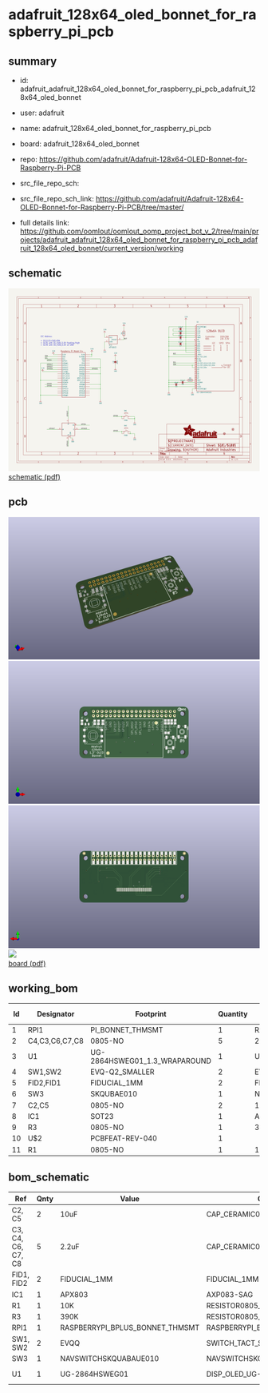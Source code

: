 # adafruit_128x64_oled_bonnet_for_raspberry_pi_pcb
 
## summary 
* id: adafruit_adafruit_128x64_oled_bonnet_for_raspberry_pi_pcb_adafruit_128x64_oled_bonnet
* user: adafruit
* name: adafruit_128x64_oled_bonnet_for_raspberry_pi_pcb
* board: adafruit_128x64_oled_bonnet
* repo: https://github.com/adafruit/Adafruit-128x64-OLED-Bonnet-for-Raspberry-Pi-PCB



* src_file_repo_sch: 
* src_file_repo_sch_link: https://github.com/adafruit/Adafruit-128x64-OLED-Bonnet-for-Raspberry-Pi-PCB/tree/master/
* full details link: https://github.com/oomlout/oomlout_oomp_project_bot_v_2/tree/main/projects/adafruit_adafruit_128x64_oled_bonnet_for_raspberry_pi_pcb_adafruit_128x64_oled_bonnet/current_version/working  

## schematic  
![](working_schematic_600.png)  
[schematic (pdf)](working_schematic.pdf)  

## pcb  
![](working_3d_600.png) 
![](working_3d_front_600.png)  
![](working_3d_back_600.png)  
![](working_600.png)  
[board (pdf)](working.pdf)  

## working_bom
| Id | Designator | Footprint | Quantity | Designation | Supplier and ref |  | None | 
| --- | --- | --- | --- | --- | --- | --- | --- | 
| 1 | RPI1 | PI_BONNET_THMSMT | 1 | RASPBERRYPI_BPLUS_BONNET_THMSMT |  |  | [''] | 
| 2 | C4,C3,C6,C7,C8 | 0805-NO | 5 | 2.2uF |  |  | [''] | 
| 3 | U1 | UG-2864HSWEG01_1.3_WRAPAROUND | 1 | UG-2864HSWEG01 |  |  | [''] | 
| 4 | SW1,SW2 | EVQ-Q2_SMALLER | 2 | EVQQ |  |  | [''] | 
| 5 | FID2,FID1 | FIDUCIAL_1MM | 2 | FIDUCIAL_1MM |  |  | [''] | 
| 6 | SW3 | SKQUBAE010 | 1 | NAVSWITCHSKQUABAUE010 |  |  | [''] | 
| 7 | C2,C5 | 0805-NO | 2 | 10uF |  |  | [''] | 
| 8 | IC1 | SOT23 | 1 | APX803 |  |  | [''] | 
| 9 | R3 | 0805-NO | 1 | 390K |  |  | [''] | 
| 10 | U$2 | PCBFEAT-REV-040 | 1 |  |  |  | [''] | 
| 11 | R1 | 0805-NO | 1 | 10K |  |  | [''] | 


## bom_schematic
| Ref | Qnty | Value | Cmp name | Footprint | Description | Vendor | DNP | 
| --- | --- | --- | --- | --- | --- | --- | --- | 
| C2, C5 | 2 | 10uF | CAP_CERAMIC0805-NOOUTLINE | working:0805-NO |  |  |  | 
| C3, C4, C6, C7, C8 | 5 | 2.2uF | CAP_CERAMIC0805-NOOUTLINE | working:0805-NO |  |  |  | 
| FID1, FID2 | 2 | FIDUCIAL_1MM | FIDUCIAL_1MM | working:FIDUCIAL_1MM |  |  |  | 
| IC1 | 1 | APX803 | AXP083-SAG | working:SOT23 |  |  |  | 
| R1 | 1 | 10K | RESISTOR0805_NOOUTLINE | working:0805-NO |  |  |  | 
| R3 | 1 | 390K | RESISTOR0805_NOOUTLINE | working:0805-NO |  |  |  | 
| RPI1 | 1 | RASPBERRYPI_BPLUS_BONNET_THMSMT | RASPBERRYPI_BPLUS_BONNET_THMSMT | working:PI_BONNET_THMSMT |  |  |  | 
| SW1, SW2 | 2 | EVQQ | SWITCH_TACT_SMT_EVQQ2_SMALL | working:EVQ-Q2_SMALLER |  |  |  | 
| SW3 | 1 | NAVSWITCHSKQUABAUE010 | NAVSWITCHSKQUABAUE010 | working:SKQUBAE010 |  |  |  | 
| U1 | 1 | UG-2864HSWEG01 | DISP_OLED_UG-2864HSWEG01 | working:UG-2864HSWEG01_1.3_WRAPAROUND |  |  |  | 



